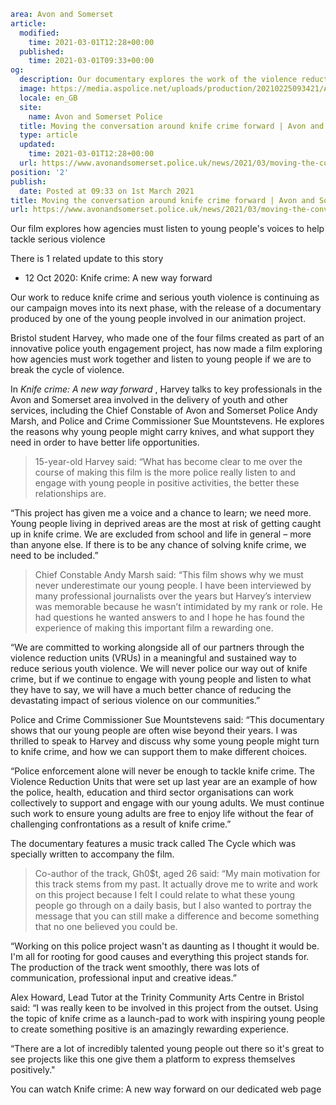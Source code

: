 ```yaml
area: Avon and Somerset
article:
  modified:
    time: 2021-03-01T12:28+00:00
  published:
    time: 2021-03-01T09:33+00:00
og:
  description: Our documentary explores the work of the violence reduction units (VRUs) in combatting serious youth violence.
  image: https://media.aspolice.net/uploads/production/20210225093421/ANewWayForward_Still7.jpg
  locale: en_GB
  site:
    name: Avon and Somerset Police
  title: Moving the conversation around knife crime forward | Avon and Somerset Police
  type: article
  updated:
    time: 2021-03-01T12:28+00:00
  url: https://www.avonandsomerset.police.uk/news/2021/03/moving-the-conversation-around-knife-crime-forward/
position: '2'
publish:
  date: Posted at 09:33 on 1st March 2021
title: Moving the conversation around knife crime forward | Avon and Somerset Police
url: https://www.avonandsomerset.police.uk/news/2021/03/moving-the-conversation-around-knife-crime-forward/
```

Our film explores how agencies must listen to young people's voices to help tackle serious violence

There is 1 related update to this story

 * 12 Oct 2020: Knife crime: A new way forward

Our work to reduce knife crime and serious youth violence is continuing as our campaign moves into its next phase, with the release of a documentary produced by one of the young people involved in our animation project.

Bristol student Harvey, who made one of the four films created as part of an innovative police youth engagement project, has now made a film exploring how agencies must work together and listen to young people if we are to break the cycle of violence.

In _Knife crime: A new way forward_ , Harvey talks to key professionals in the Avon and Somerset area involved in the delivery of youth and other services, including the Chief Constable of Avon and Somerset Police Andy Marsh, and Police and Crime Commissioner Sue Mountstevens. He explores the reasons why young people might carry knives, and what support they need in order to have better life opportunities.

> 15-year-old Harvey said: “What has become clear to me over the course of making this film is the more police really listen to and engage with young people in positive activities, the better these relationships are.

“This project has given me a voice and a chance to learn; we need more. Young people living in deprived areas are the most at risk of getting caught up in knife crime. We are excluded from school and life in general – more than anyone else. If there is to be any chance of solving knife crime, we need to be included.”

> Chief Constable Andy Marsh said: “This film shows why we must never underestimate our young people. I have been interviewed by many professional journalists over the years but Harvey’s interview was memorable because he wasn’t intimidated by my rank or role. He had questions he wanted answers to and I hope he has found the experience of making this important film a rewarding one.

“We are committed to working alongside all of our partners through the violence reduction units (VRUs) in a meaningful and sustained way to reduce serious youth violence. We will never police our way out of knife crime, but if we continue to engage with young people and listen to what they have to say, we will have a much better chance of reducing the devastating impact of serious violence on our communities.”

Police and Crime Commissioner Sue Mountstevens said: “This documentary shows that our young people are often wise beyond their years. I was thrilled to speak to Harvey and discuss why some young people might turn to knife crime, and how we can support them to make different choices.

“Police enforcement alone will never be enough to tackle knife crime. The Violence Reduction Units that were set up last year are an example of how the police, health, education and third sector organisations can work collectively to support and engage with our young adults. We must continue such work to ensure young adults are free to enjoy life without the fear of challenging confrontations as a result of knife crime.”

The documentary features a music track called The Cycle which was specially written to accompany the film.

> Co-author of the track, Gh0$t, aged 26 said: “My main motivation for this track stems from my past. It actually drove me to write and work on this project because I felt I could relate to what these young people go through on a daily basis, but I also wanted to portray the message that you can still make a difference and become something that no one believed you could be.

“Working on this police project wasn't as daunting as I thought it would be. I'm all for rooting for good causes and everything this project stands for. The production of the track went smoothly, there was lots of communication, professional input and creative ideas.”

Alex Howard, Lead Tutor at the Trinity Community Arts Centre in Bristol said: “I was really keen to be involved in this project from the outset. Using the topic of knife crime as a launch-pad to work with inspiring young people to create something positive is an amazingly rewarding experience.

“There are a lot of incredibly talented young people out there so it's great to see projects like this one give them a platform to express themselves positively."

You can watch Knife crime: A new way forward on our dedicated web page
